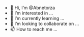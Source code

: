 - 👋 Hi, I’m @Abnetorza
- 👀 I’m interested in ...
- 🌱 I’m currently learning ...
- 💞️ I’m looking to collaborate on ...
- 📫 How to reach me ...

<!---
Abnetorza/Abnetorza is a ✨ special ✨ repository because its `README.md` (this file) appears on your GitHub profile.
You can click the Preview link to take a look at your changes.
--->
